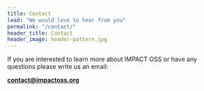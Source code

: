 ```yaml
---
title: Contact
lead: "We would love to hear from you"
permalink: "/contact/"
header_title: Contact
header_image: header-pattern.jpg
---
```


If you are interested to learn more about IMPACT OSS or have any questions please write us an email:

**[contact@impactoss.org](mailto:contact@impactoss.org)**
